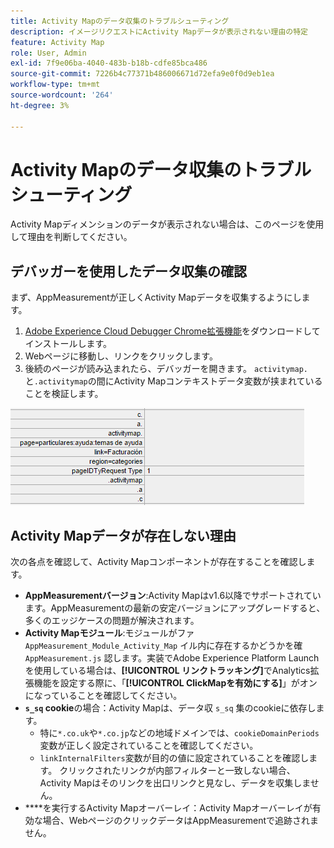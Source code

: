 ```yaml
---
title: Activity Mapのデータ収集のトラブルシューティング
description: イメージリクエストにActivity Mapデータが表示されない理由の特定
feature: Activity Map
role: User, Admin
exl-id: 7f9e06ba-4040-483b-b18b-cdfe85bca486
source-git-commit: 7226b4c77371b486006671d72efa9e0f0d9eb1ea
workflow-type: tm+mt
source-wordcount: '264'
ht-degree: 3%

---
```


# Activity Mapのデータ収集のトラブルシューティング

Activity Mapディメンションのデータが表示されない場合は、このページを使用して理由を判断してください。

## デバッガーを使用したデータ収集の確認

まず、AppMeasurementが正しくActivity Mapデータを収集するようにします。

1. [Adobe Experience Cloud Debugger Chrome拡張機能](https://experienceleague.adobe.com/docs/debugger/using/experience-cloud-debugger.html?lang=ja)をダウンロードしてインストールします。
2. Webページに移動し、リンクをクリックします。
3. 後続のページが読み込まれたら、デバッガーを開きます。 `activitymap.`と`.activitymap`の間にActivity Mapコンテキストデータ変数が挟まれていることを検証します。

![デバッガーデータ](assets/debugger.png)

## Activity Mapデータが存在しない理由

次の各点を確認して、Activity Mapコンポーネントが存在することを確認します。

* **AppMeasurementバージョン**:Activity Mapはv1.6以降でサポートされています。AppMeasurementの最新の安定バージョンにアップグレードすると、多くのエッジケースの問題が解決されます。
* **Activity Mapモジュール**:モジュールがファ `AppMeasurement_Module_Activity_Map` イル内に存在するかどうかを確 `AppMeasurement.js` 認します。実装でAdobe Experience Platform Launchを使用している場合は、**[!UICONTROL リンクトラッキング]**&#x200B;でAnalytics拡張機能を設定する際に、「**[!UICONTROL ClickMapを有効にする]**」がオンになっていることを確認してください。
* **`s_sq` cookie**&#x200B;の場合：Activity Mapは、データ収 `s_sq` 集のcookieに依存します。
   * 特に`*.co.uk`や`*.co.jp`などの地域ドメインでは、`cookieDomainPeriods`変数が正しく設定されていることを確認してください。
   * `linkInternalFilters`変数が目的の値に設定されていることを確認します。 クリックされたリンクが内部フィルターと一致しない場合、Activity Mapはそのリンクを出口リンクと見なし、データを収集しません。
* ****&#x200B;を実行するActivity Mapオーバーレイ：Activity Mapオーバーレイが有効な場合、WebページのクリックデータはAppMeasurementで追跡されません。
